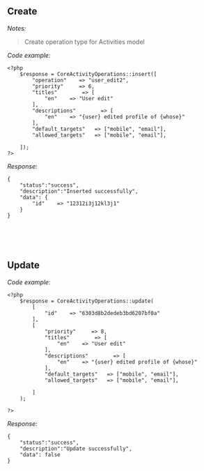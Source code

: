 
## Create

*Notes:*
> Create operation type for Activities model

*Code example:*

    <?php
        $response = CoreActivityOperations::insert([
            "operation"    => "user_edit2",
            "priority"     => 6,
            "titles"        => [
                "en"    => "User edit"
            ],
            "descriptions"        => [
                "en"    => "{user} edited profile of {whose}"
            ],
            "default_targets"   => ["mobile", "email"],
            "allowed_targets"   => ["mobile", "email"],

        ]);
    ?>


*Response:*

    {
        "status":"success", 
        "description":"Inserted successfully",
        "data": {
            "id"    => "12312i3j12kl3j1"
        }
    }


<br/>
<br/>
<br/>




## Update

*Code example:*

    <?php
        $response = CoreActivityOperations::update(
            [
                "id"    => "6303d8b2dedeb3bd6207bf0a"
            ],
            [
                "priority"     => 8,
                "titles"        => [
                    "en"    => "User edit"
                ],
                "descriptions"        => [
                    "en"    => "{user} edited profile of {whose}"
                ],
                "default_targets"   => ["mobile", "email"],
                "allowed_targets"   => ["mobile", "email"],

            ]
        );

    ?>


*Response:*

    {
        "status":"success", 
        "description":"Update successfully",
        "data": false
    }


<br/>
<br/>
<br/>